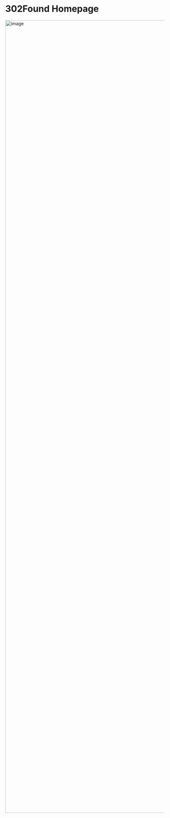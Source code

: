 # 302Found Homepage

<img width="4760" height="2498" alt="image" src="https://github.com/user-attachments/assets/f0a6601b-98d7-42cc-90b7-5aa4813db4bb" />
